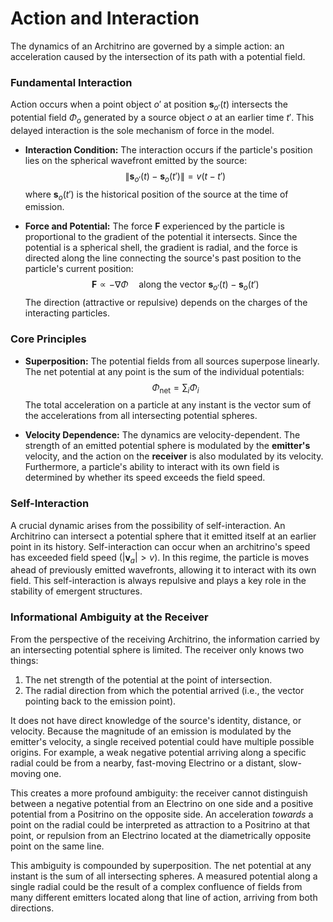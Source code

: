 # Action and Interaction

The dynamics of an Architrino are governed by a simple action: an acceleration caused by the intersection of its path with a potential field.

### **Fundamental Interaction**

Action occurs when a point object $o'$ at position $\mathbf{s}_{o'}(t)$ intersects the potential field $\Phi_o$ generated by a source object $o$ at an earlier time $t'$. This delayed interaction is the sole mechanism of force in the model.

-   **Interaction Condition:** The interaction occurs if the particle's position lies on the spherical wavefront emitted by the source:
    $$
    \|\mathbf{s}_{o'}(t) - \mathbf{s}_o(t')\| = v(t - t')
    $$
    where $\mathbf{s}_o(t')$ is the historical position of the source at the time of emission.

-   **Force and Potential:** The force $\mathbf{F}$ experienced by the particle is proportional to the gradient of the potential it intersects. Since the potential is a spherical shell, the gradient is radial, and the force is directed along the line connecting the source's past position to the particle's current position:
    $$
    \mathbf{F} \propto -\nabla \Phi \quad \text{along the vector } \mathbf{s}_{o'}(t) - \mathbf{s}_o(t')
    $$
    The direction (attractive or repulsive) depends on the charges of the interacting particles.

### **Core Principles**

-   **Superposition:** The potential fields from all sources superpose linearly. The net potential at any point is the sum of the individual potentials:
    $$
    \Phi_{\text{net}} = \sum_{i} \Phi_i
    $$
    The total acceleration on a particle at any instant is the vector sum of the accelerations from all intersecting potential spheres.

-   **Velocity Dependence:** The dynamics are velocity-dependent. The strength of an emitted potential sphere is modulated by the **emitter's** velocity, and the action on the **receiver** is also modulated by its velocity. Furthermore, a particle's ability to interact with its own field is determined by whether its speed exceeds the field speed.

### **Self-Interaction**

A crucial dynamic arises from the possibility of self-interaction. An Architrino can intersect a potential sphere that it emitted itself at an earlier point in its history. Self-interaction can occur when an architrino's speed has exceeded field speed ($|\mathbf{v}_a| > v$). In this regime, the particle is moves ahead of previously emitted wavefronts, allowing it to interact with its own field. This self-interaction is always repulsive and plays a key role in the stability of emergent structures.

### **Informational Ambiguity at the Receiver**

From the perspective of the receiving Architrino, the information carried by an intersecting potential sphere is limited. The receiver only knows two things:
1.  The net strength of the potential at the point of intersection.
2.  The radial direction from which the potential arrived (i.e., the vector pointing back to the emission point).

It does not have direct knowledge of the source's identity, distance, or velocity. Because the magnitude of an emission is modulated by the emitter's velocity, a single received potential could have multiple possible origins. For example, a weak negative potential arriving along a specific radial could be from a nearby, fast-moving Electrino or a distant, slow-moving one.

This creates a more profound ambiguity: the receiver cannot distinguish between a negative potential from an Electrino on one side and a positive potential from a Positrino on the opposite side. An acceleration *towards* a point on the radial could be interpreted as attraction to a Positrino at that point, or repulsion from an Electrino located at the diametrically opposite point on the same line.

This ambiguity is compounded by superposition. The net potential at any instant is the sum of all intersecting spheres. A measured potential along a single radial could be the result of a complex confluence of fields from many different emitters located along that line of action, arriving from both directions.
